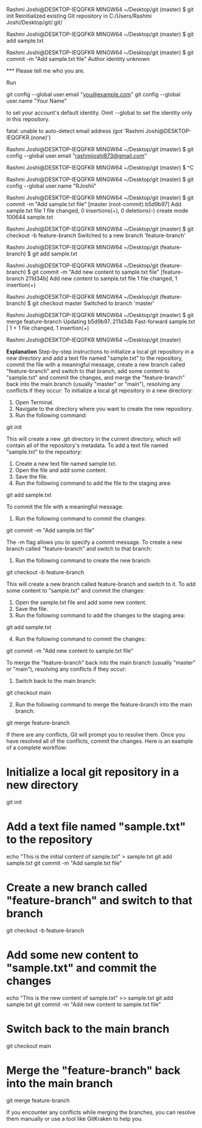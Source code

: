 
Rashmi Joshi@DESKTOP-IEQGFKR MINGW64 ~/Desktop/git (master)
$ git init
Reinitialized existing Git repository in C:/Users/Rashmi Joshi/Desktop/git/.git/

Rashmi Joshi@DESKTOP-IEQGFKR MINGW64 ~/Desktop/git (master)
$ git add sample.txt

Rashmi Joshi@DESKTOP-IEQGFKR MINGW64 ~/Desktop/git (master)
$ git commit -m "Add sample.txt file"
Author identity unknown

*** Please tell me who you are.

Run

  git config --global user.email "you@example.com"
  git config --global user.name "Your Name"

to set your account's default identity.
Omit --global to set the identity only in this repository.

fatal: unable to auto-detect email address (got 'Rashmi Joshi@DESKTOP-IEQGFKR.(none)')

Rashmi Joshi@DESKTOP-IEQGFKR MINGW64 ~/Desktop/git (master)
$ git config --global user.email "rashmijoshi873@gmail.com"

Rashmi Joshi@DESKTOP-IEQGFKR MINGW64 ~/Desktop/git (master)
$ ^C

Rashmi Joshi@DESKTOP-IEQGFKR MINGW64 ~/Desktop/git (master)
$ git config --global user.name "RJoshii"

Rashmi Joshi@DESKTOP-IEQGFKR MINGW64 ~/Desktop/git (master)
$ git commit -m "Add sample.txt file"
[master (root-commit) b5d9b97] Add sample.txt file
 1 file changed, 0 insertions(+), 0 deletions(-)
 create mode 100644 sample.txt

Rashmi Joshi@DESKTOP-IEQGFKR MINGW64 ~/Desktop/git (master)
$ git checkout -b feature-branch
Switched to a new branch 'feature-branch'

Rashmi Joshi@DESKTOP-IEQGFKR MINGW64 ~/Desktop/git (feature-branch)
$ git add sample.txt

Rashmi Joshi@DESKTOP-IEQGFKR MINGW64 ~/Desktop/git (feature-branch)
$ git commit -m "Add new content to sample.txt file"
[feature-branch 211d34b] Add new content to sample.txt file
 1 file changed, 1 insertion(+)

Rashmi Joshi@DESKTOP-IEQGFKR MINGW64 ~/Desktop/git (feature-branch)
$ git checkout master
Switched to branch 'master'

Rashmi Joshi@DESKTOP-IEQGFKR MINGW64 ~/Desktop/git (master)
$ git merge feature-branch
Updating b5d9b97..211d34b
Fast-forward
 sample.txt | 1 +
 1 file changed, 1 insertion(+)

Rashmi Joshi@DESKTOP-IEQGFKR MINGW64 ~/Desktop/git (master)

**Explanation**
Step-by-step instructions to initialize a local git repository in a new directory and add a text file named "sample.txt" to the repository, commit the file with a meaningful message, create a new branch called "feature-branch" and switch to that branch, add some content to "sample.txt" and commit the changes, and merge the "feature-branch" back into the main branch (usually "master" or "main"), resolving any conflicts if they occur:
To initialize a local git repository in a new directory:
1.	Open Terminal.
2.	Navigate to the directory where you want to create the new repository.
3.	Run the following command:

git init


This will create a new .git directory in the current directory, which will contain all of the repository's metadata.
To add a text file named "sample.txt" to the repository:
1.	Create a new text file named sample.txt.
2.	Open the file and add some content.
3.	Save the file.
4.	Run the following command to add the file to the staging area:

git add sample.txt


To commit the file with a meaningful message:
1.	Run the following command to commit the changes:

git commit -m "Add sample.txt file"


The -m flag allows you to specify a commit message.
To create a new branch called "feature-branch" and switch to that branch:
1.	Run the following command to create the new branch:

git checkout -b feature-branch


This will create a new branch called feature-branch and switch to it.
To add some content to "sample.txt" and commit the changes:
1.	Open the sample.txt file and add some new content.
2.	Save the file.
3.	Run the following command to add the changes to the staging area:

git add sample.txt


4.	Run the following command to commit the changes:

git commit -m "Add new content to sample.txt file"


To merge the "feature-branch" back into the main branch (usually "master" or "main"), resolving any conflicts if they occur:
1.	Switch back to the main branch:

git checkout main


2.	Run the following command to merge the feature-branch into the main branch:

git merge feature-branch


If there are any conflicts, Git will prompt you to resolve them. Once you have resolved all of the conflicts, commit the changes.
Here is an example of a complete workflow:

# Initialize a local git repository in a new directory
git init

# Add a text file named "sample.txt" to the repository
echo "This is the initial content of sample.txt" > sample.txt
git add sample.txt
git commit -m "Add sample.txt file"

# Create a new branch called "feature-branch" and switch to that branch
git checkout -b feature-branch

# Add some new content to "sample.txt" and commit the changes
echo "This is the new content of sample.txt" >> sample.txt
git add sample.txt
git commit -m "Add new content to sample.txt file"

# Switch back to the main branch
git checkout main

# Merge the "feature-branch" back into the main branch
git merge feature-branch


If you encounter any conflicts while merging the branches, you can resolve them manually or use a tool like GitKraken to help you.

